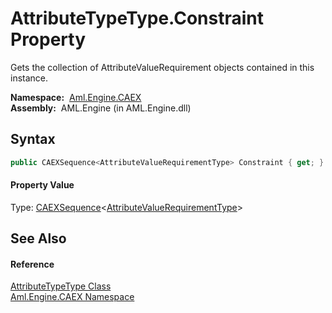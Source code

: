 AttributeTypeType.Constraint Property
=====================================
Gets the collection of AttributeValueRequirement objects contained in this instance.

  **Namespace:**  [Aml.Engine.CAEX][1]  
  **Assembly:**  AML.Engine (in AML.Engine.dll)

Syntax
------

```csharp
public CAEXSequence<AttributeValueRequirementType> Constraint { get; }
```

#### Property Value
Type: [CAEXSequence][2]&lt;[AttributeValueRequirementType][3]>

See Also
--------

#### Reference
[AttributeTypeType Class][4]  
[Aml.Engine.CAEX Namespace][1]  

[1]: ../README.md
[2]: ../CAEXSequence_1/README.md
[3]: ../AttributeValueRequirementType/README.md
[4]: README.md
[5]: https://www.automationml.org
[6]: ../../icons/logoShade.png